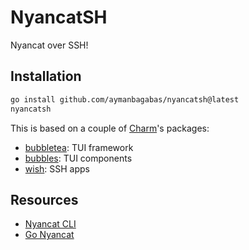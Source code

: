 # NyancatSH

Nyancat over SSH!

## Installation

```sh
go install github.com/aymanbagabas/nyancatsh@latest
nyancatsh
```

This is based on a couple of [Charm](https://github.com/charmbracelet)'s packages:

- [bubbletea](https://github.com/charmbracelet/bubbletea): TUI framework
- [bubbles](https://github.com/charmbracelet/bubbles): TUI components
- [wish](https://github.com/charmbracelet/wish): SSH apps

## Resources

- [Nyancat CLI](https://github.com/klange/nyancat)
- [Go Nyancat](https://github.com/NARKOZ/go-nyancat)
